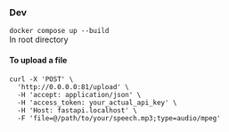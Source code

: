 ### Dev
`docker compose up --build` \
In root directory

#### To upload a file
```
curl -X 'POST' \
  'http://0.0.0.0:81/upload' \
  -H 'accept: application/json' \
  -H 'access_token: your_actual_api_key' \
  -H 'Host: fastapi.localhost' \
  -F 'file=@/path/to/your/speech.mp3;type=audio/mpeg'
  ```
